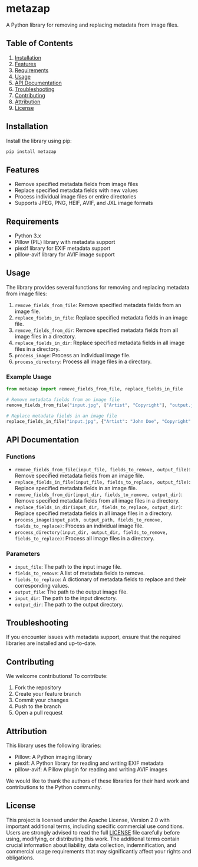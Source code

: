 
# metazap

A Python library for removing and replacing metadata from image files.

## Table of Contents

1. [Installation](#installation)
2. [Features](#features)
3. [Requirements](#requirements)
4. [Usage](#usage)
5. [API Documentation](#api-documentation)
6. [Troubleshooting](#troubleshooting)
7. [Contributing](#contributing)
8. [Attribution](#attribution)
9. [License](#license)

## Installation

Install the library using pip:

```bash
pip install metazap
```

## Features

- Remove specified metadata fields from image files
- Replace specified metadata fields with new values
- Process individual image files or entire directories
- Supports JPEG, PNG, HEIF, AVIF, and JXL image formats

## Requirements

- Python 3.x
- Pillow (PIL) library with metadata support
- piexif library for EXIF metadata support
- pillow-avif library for AVIF image support

## Usage

The library provides several functions for removing and replacing metadata from image files:

1. `remove_fields_from_file`: Remove specified metadata fields from an image file.
2. `replace_fields_in_file`: Replace specified metadata fields in an image file.
3. `remove_fields_from_dir`: Remove specified metadata fields from all image files in a directory.
4. `replace_fields_in_dir`: Replace specified metadata fields in all image files in a directory.
5. `process_image`: Process an individual image file.
6. `process_directory`: Process all image files in a directory.

### Example Usage

```python
from metazap import remove_fields_from_file, replace_fields_in_file

# Remove metadata fields from an image file
remove_fields_from_file("input.jpg", ["Artist", "Copyright"], "output.jpg")

# Replace metadata fields in an image file
replace_fields_in_file("input.jpg", {"Artist": "John Doe", "Copyright": "2022"}, "output.jpg")
```

## API Documentation

### Functions

- `remove_fields_from_file(input_file, fields_to_remove, output_file)`: Remove specified metadata fields from an image file.
- `replace_fields_in_file(input_file, fields_to_replace, output_file)`: Replace specified metadata fields in an image file.
- `remove_fields_from_dir(input_dir, fields_to_remove, output_dir)`: Remove specified metadata fields from all image files in a directory.
- `replace_fields_in_dir(input_dir, fields_to_replace, output_dir)`: Replace specified metadata fields in all image files in a directory.
- `process_image(input_path, output_path, fields_to_remove, fields_to_replace)`: Process an individual image file.
- `process_directory(input_dir, output_dir, fields_to_remove, fields_to_replace)`: Process all image files in a directory.

### Parameters

- `input_file`: The path to the input image file.
- `fields_to_remove`: A list of metadata fields to remove.
- `fields_to_replace`: A dictionary of metadata fields to replace and their corresponding values.
- `output_file`: The path to the output image file.
- `input_dir`: The path to the input directory.
- `output_dir`: The path to the output directory.

## Troubleshooting

If you encounter issues with metadata support, ensure that the required libraries are installed and up-to-date.

## Contributing

We welcome contributions! To contribute:

1. Fork the repository
2. Create your feature branch
3. Commit your changes
4. Push to the branch
5. Open a pull request

## Attribution

This library uses the following libraries:

- Pillow: A Python imaging library
- piexif: A Python library for reading and writing EXIF metadata
- pillow-avif: A Pillow plugin for reading and writing AVIF images

We would like to thank the authors of these libraries for their hard work and contributions to the Python community.

## License

This project is licensed under the Apache License, Version 2.0 with important additional terms, including specific commercial use conditions. Users are strongly advised to read the full [LICENSE](LICENSE) file carefully before using, modifying, or distributing this work. The additional terms contain crucial information about liability, data collection, indemnification, and commercial usage requirements that may significantly affect your rights and obligations.
